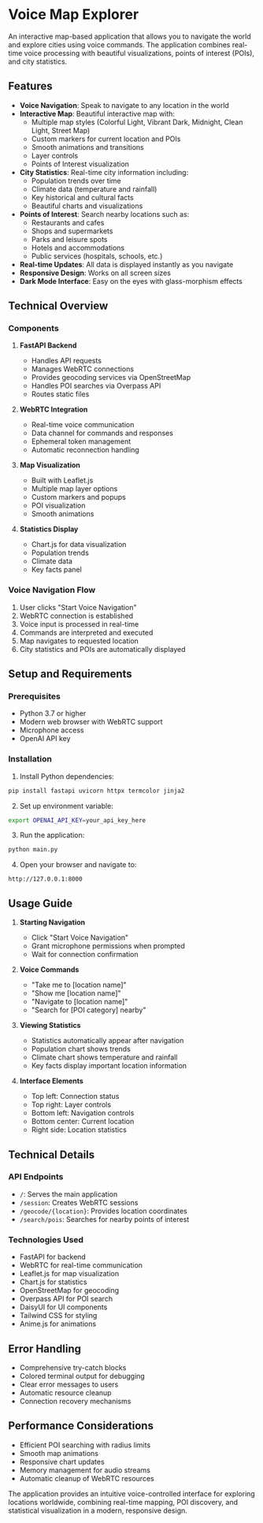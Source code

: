 # Voice Map Explorer

An interactive map-based application that allows you to navigate the world and explore cities using voice commands. The application combines real-time voice processing with beautiful visualizations, points of interest (POIs), and city statistics.

## Features

- **Voice Navigation**: Speak to navigate to any location in the world
- **Interactive Map**: Beautiful interactive map with:
  - Multiple map styles (Colorful Light, Vibrant Dark, Midnight, Clean Light, Street Map)
  - Custom markers for current location and POIs
  - Smooth animations and transitions
  - Layer controls
  - Points of Interest visualization
- **City Statistics**: Real-time city information including:
  - Population trends over time
  - Climate data (temperature and rainfall)
  - Key historical and cultural facts
  - Beautiful charts and visualizations
- **Points of Interest**: Search nearby locations such as:
  - Restaurants and cafes
  - Shops and supermarkets
  - Parks and leisure spots
  - Hotels and accommodations
  - Public services (hospitals, schools, etc.)
- **Real-time Updates**: All data is displayed instantly as you navigate
- **Responsive Design**: Works on all screen sizes
- **Dark Mode Interface**: Easy on the eyes with glass-morphism effects

## Technical Overview

### Components

1. **FastAPI Backend**
   - Handles API requests
   - Manages WebRTC connections
   - Provides geocoding services via OpenStreetMap
   - Handles POI searches via Overpass API
   - Routes static files

2. **WebRTC Integration**
   - Real-time voice communication
   - Data channel for commands and responses
   - Ephemeral token management
   - Automatic reconnection handling

3. **Map Visualization**
   - Built with Leaflet.js
   - Multiple map layer options
   - Custom markers and popups
   - POI visualization
   - Smooth animations

4. **Statistics Display**
   - Chart.js for data visualization
   - Population trends
   - Climate data
   - Key facts panel

### Voice Navigation Flow

1. User clicks "Start Voice Navigation"
2. WebRTC connection is established
3. Voice input is processed in real-time
4. Commands are interpreted and executed
5. Map navigates to requested location
6. City statistics and POIs are automatically displayed

## Setup and Requirements

### Prerequisites

- Python 3.7 or higher
- Modern web browser with WebRTC support
- Microphone access
- OpenAI API key

### Installation

1. Install Python dependencies:
```bash
pip install fastapi uvicorn httpx termcolor jinja2
```

2. Set up environment variable:
```bash
export OPENAI_API_KEY=your_api_key_here
```

3. Run the application:
```bash
python main.py
```

4. Open your browser and navigate to:
```
http://127.0.0.1:8000
```

## Usage Guide

1. **Starting Navigation**
   - Click "Start Voice Navigation"
   - Grant microphone permissions when prompted
   - Wait for connection confirmation

2. **Voice Commands**
   - "Take me to [location name]"
   - "Show me [location name]"
   - "Navigate to [location name]"
   - "Search for [POI category] nearby"

3. **Viewing Statistics**
   - Statistics automatically appear after navigation
   - Population chart shows trends
   - Climate chart shows temperature and rainfall
   - Key facts display important location information

4. **Interface Elements**
   - Top left: Connection status
   - Top right: Layer controls
   - Bottom left: Navigation controls
   - Bottom center: Current location
   - Right side: Location statistics

## Technical Details

### API Endpoints

- `/`: Serves the main application
- `/session`: Creates WebRTC sessions
- `/geocode/{location}`: Provides location coordinates
- `/search/pois`: Searches for nearby points of interest

### Technologies Used

- FastAPI for backend
- WebRTC for real-time communication
- Leaflet.js for map visualization
- Chart.js for statistics
- OpenStreetMap for geocoding
- Overpass API for POI search
- DaisyUI for UI components
- Tailwind CSS for styling
- Anime.js for animations

## Error Handling

- Comprehensive try-catch blocks
- Colored terminal output for debugging
- Clear error messages to users
- Automatic resource cleanup
- Connection recovery mechanisms

## Performance Considerations

- Efficient POI searching with radius limits
- Smooth map animations
- Responsive chart updates
- Memory management for audio streams
- Automatic cleanup of WebRTC resources

The application provides an intuitive voice-controlled interface for exploring locations worldwide, combining real-time mapping, POI discovery, and statistical visualization in a modern, responsive design.
